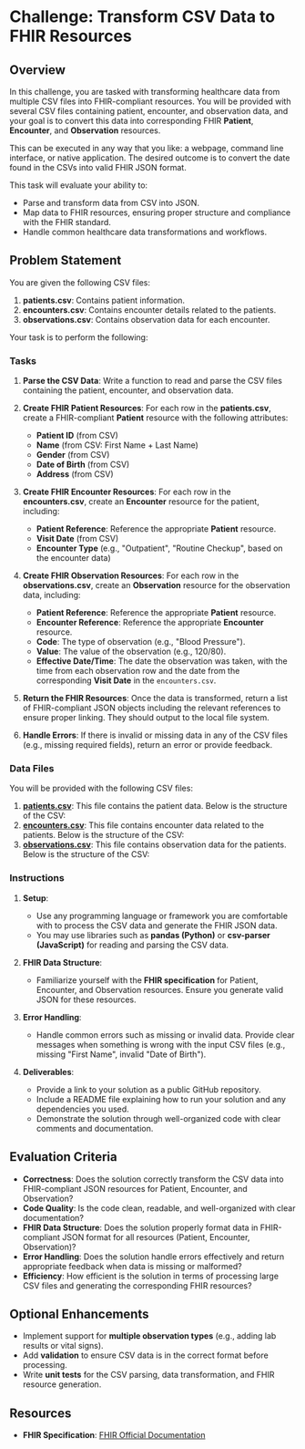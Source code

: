 # Challenge: Transform CSV Data to FHIR Resources

## Overview

In this challenge, you are tasked with transforming healthcare data from multiple CSV files into FHIR-compliant resources. You will be provided with several CSV files containing patient, encounter, and observation data, and your goal is to convert this data into corresponding FHIR **Patient**, **Encounter**, and **Observation** resources.

This can be executed in any way that you like: a webpage, command line interface, or native application. The desired outcome is to convert the date found in the CSVs into valid FHIR JSON format.

This task will evaluate your ability to:

- Parse and transform data from CSV into JSON.
- Map data to FHIR resources, ensuring proper structure and compliance with the FHIR standard.
- Handle common healthcare data transformations and workflows.

## Problem Statement

You are given the following CSV files:

1. **patients.csv**: Contains patient information.
2. **encounters.csv**: Contains encounter details related to the patients.
3. **observations.csv**: Contains observation data for each encounter.

Your task is to perform the following:

### Tasks

1. **Parse the CSV Data**: Write a function to read and parse the CSV files containing the patient, encounter, and observation data.

2. **Create FHIR Patient Resources**: For each row in the **patients.csv**, create a FHIR-compliant **Patient** resource with the following attributes:
   - **Patient ID** (from CSV)
   - **Name** (from CSV: First Name + Last Name)
   - **Gender** (from CSV)
   - **Date of Birth** (from CSV)
   - **Address** (from CSV)

3. **Create FHIR Encounter Resources**: For each row in the **encounters.csv**, create an **Encounter** resource for the patient, including:
   - **Patient Reference**: Reference the appropriate **Patient** resource.
   - **Visit Date** (from CSV)
   - **Encounter Type** (e.g., "Outpatient", "Routine Checkup", based on the encounter data)

4. **Create FHIR Observation Resources**: For each row in the **observations.csv**, create an **Observation** resource for the observation data, including:
   - **Patient Reference**: Reference the appropriate **Patient** resource.
   - **Encounter Reference**: Reference the appropriate **Encounter** resource.
   - **Code**: The type of observation (e.g., "Blood Pressure").
   - **Value**: The value of the observation (e.g., 120/80).
   - **Effective Date/Time**: The date the observation was taken, with the time from each observation row and the date from the corresponding **Visit Date** in the `encounters.csv`.

5. **Return the FHIR Resources**: Once the data is transformed, return a list of FHIR-compliant JSON objects including the relevant references to ensure proper linking. They should output to the local file system.

6. **Handle Errors**: If there is invalid or missing data in any of the CSV files (e.g., missing required fields), return an error or provide feedback.

### Data Files

You will be provided with the following CSV files:

1. **[patients.csv](patients.csv)**:
   This file contains the patient data. Below is the structure of the CSV:
2. **[encounters.csv](encounters.csv)**:
This file contains encounter data related to the patients. Below is the structure of the CSV:
3. **[observations.csv](observations.csv)**:
This file contains observation data for the patients. Below is the structure of the CSV:

### Instructions

1. **Setup**:

   - Use any programming language or framework you are comfortable with to process the CSV data and generate the FHIR JSON data.
   - You may use libraries such as **pandas (Python)** or **csv-parser (JavaScript)** for reading and parsing the CSV data.

2. **FHIR Data Structure**:

   - Familiarize yourself with the **FHIR specification** for Patient, Encounter, and Observation resources. Ensure you generate valid JSON for these resources.

3. **Error Handling**:

   - Handle common errors such as missing or invalid data. Provide clear messages when something is wrong with the input CSV files (e.g., missing "First Name", invalid "Date of Birth").

4. **Deliverables**:

   - Provide a link to your solution as a public GitHub repository.
   - Include a README file explaining how to run your solution and any dependencies you used.
   - Demonstrate the solution through well-organized code with clear comments and documentation.

## Evaluation Criteria

- **Correctness**: Does the solution correctly transform the CSV data into FHIR-compliant JSON resources for Patient, Encounter, and Observation?
- **Code Quality**: Is the code clean, readable, and well-organized with clear documentation?
- **FHIR Data Structure**: Does the solution properly format data in FHIR-compliant JSON format for all resources (Patient, Encounter, Observation)?
- **Error Handling**: Does the solution handle errors effectively and return appropriate feedback when data is missing or malformed?
- **Efficiency**: How efficient is the solution in terms of processing large CSV files and generating the corresponding FHIR resources?

## Optional Enhancements

- Implement support for **multiple observation types** (e.g., adding lab results or vital signs).
- Add **validation** to ensure CSV data is in the correct format before processing.
- Write **unit tests** for the CSV parsing, data transformation, and FHIR resource generation.

## Resources

- **FHIR Specification**: [FHIR Official Documentation](https://www.hl7.org/fhir/)